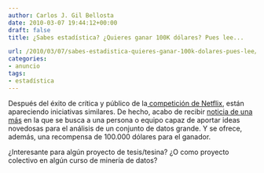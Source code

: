 ```yaml
---
author: Carlos J. Gil Bellosta
date: 2010-03-07 19:44:12+00:00
draft: false
title: ¿Sabes estadística? ¿Quieres ganar 100K dólares? Pues lee...

url: /2010/03/07/sabes-estadistica-quieres-ganar-100k-dolares-pues-lee/
categories:
- anuncio
tags:
- estadística
---
```


Después del éxito de crítica y público de la[ competición de Netflix](http://www.netflixprize.com/), están apareciendo iniciativas similares. De hecho, acabo de recibir [noticia de una más](https://gw.innocentive.com/ar/disciplineSearch?challenge-order-by=&challenge-sort-by=&viewMode=&challenge-search-text=9231572) en la que se busca a una persona o equipo capaz de aportar ideas novedosas para el análisis de un conjunto de datos grande. Y se ofrece, además, una recompensa de 100.000 dólares para el ganador.

¿Interesante para algún proyecto de tesis/tesina? ¿O como proyecto colectivo en algún curso de minería de datos?
